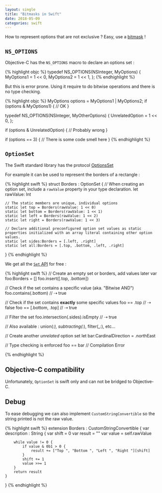 ```yaml
---
layout: single
title: "Bitmasks in Swift"
date: 2018-05-09
categories: swift
---
```


How to represent options that are not exclusive ? Easy, use a [bitmask](https://en.wikipedia.org/wiki/Mask_(computing)) !  

## `NS_OPTIONS` ##

Objective-C has the `NS_OPTIONS` macro to declare an options set :

{% highlight objc %}
typedef NS_OPTIONS(NSInteger, MyOptions) {
   MyOptions1 = 1 << 0,
   MyOptions2 = 1 << 1,
};
{% endhighlight %}
	
But this is error prone. Using it require to do bitwise operations and there is no type checking.
	
{% highlight objc %}
MyOptions options = MyOptions1 | MyOptions2;
if (options & MyOptions1) {
    // OK 
}

typedef NS_OPTIONS(NSInteger, MyOtherOptions) {
    UnrelatedOption = 1 << 0,
};

if (options & UnrelatedOption) {
    // Probably wrong
}

if (options == 3) {
    // There is some code smell here
}
{% endhighlight %}

## `OptionSet` ##

The Swift standard library has the protocol [OptionsSet](https://developer.apple.com/documentation/swift/optionset)

For example it can be used to represent the borders of a rectangle : 

{% highlight swift %}
struct Borders : OptionSet {
    // When creating an option set, include a `rawValue` property in your type declaration.
    let rawValue: Int
    
    // The static members are unique, individual options
    static let top = Borders(rawValue: 1 << 0)
    static let bottom = Borders(rawValue: 1 << 1)
    static let left = Borders(rawValue: 1 << 2)
    static let right = Borders(rawValue: 1 << 3)
    
    // Declare additional preconfigured option set values as static properties initialized with an array literal containing other option values.
    static let sides:Borders = [.left, .right]
    static let all:Borders = [.top, .bottom, .left, .right]
}
{% endhighlight %}

We get all the [`Set` API](https://developer.apple.com/documentation/swift/set) for free :

{% highlight swift %}
// Create an empty set or borders, add values later
var foo:Borders = []
foo.insert([.top, .bottom])
    
// Check if the set contains a specific value (aka. "Bitwise AND")
foo.contains(.bottom) // ⇢ true
    
// Check if the set contains **exactly** some specific values
foo == .top // ⇢ false
foo == [.bottom, .top] // ⇢ true

// Filter the set
foo.intersection(.sides).isEmpty // ⇢ true 

// Also available : union(_:), subtracting(_:), filter(_:), etc...

// Create another _unrelated_ option set
let bar:CardinalDirection = .northEast

// Type checking is enforced
foo == bar // Compilation Error

{% endhighlight %}


## Objective-C compatibility

Unfortunately, `OptionSet` is swift only and can not be bridged to Objective-C.

## Debug

To ease debugging we can also implement `CustomStringConvertible` so the string printed is not the raw value.

{% highlight swift %}
extension Borders : CustomStringConvertible {
    var description : String {
        var shift = 0
        var result = ""
        var value = self.rawValue
        
        while value != 0 {
            if value & 0b1 > 0 {
                result += ["Top ", "Bottom ", "Left ", "Right "][shift]
            }
            shift += 1
            value >>= 1
        }
        return result
    }
}
{% endhighlight %}

    
    